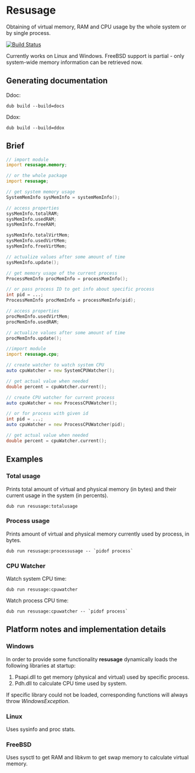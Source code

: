 # Resusage

Obtaining of virtual memory, RAM and CPU usage by the whole system or by single process.

[![Build Status](https://travis-ci.org/MyLittleRobo/resusage.svg?branch=master)](https://travis-ci.org/MyLittleRobo/resusage)

Currently works on Linux and Windows.
FreeBSD support is partial - only system-wide memory information can be retrieved now.

## Generating documentation

Ddoc:

    dub build --build=docs
    
Ddox:

    dub build --build=ddox

## Brief

```d
// import module
import resusage.memory;

// or the whole package
import resusage;

// get system memory usage
SystemMemInfo sysMemInfo = systemMemInfo(); 

// access properties
sysMemInfo.totalRAM;
sysMemInfo.usedRAM;
sysMemInfo.freeRAM;

sysMemInfo.totalVirtMem;
sysMemInfo.usedVirtMem;
sysMemInfo.freeVirtMem;

// actualize values after some amount of time
sysMemInfo.update();

// get memory usage of the current process
ProcessMemInfo procMemInfo = processMemInfo();

// or pass process ID to get info about specific process
int pid = ...;
ProcessMemInfo procMemInfo = processMemInfo(pid);

// access properties
procMemInfo.usedVirtMem;
procMemInfo.usedRAM;

// actualize values after some amount of time
procMemInfo.update();

//import module
import resusage.cpu;

// create watcher to watch system CPU
auto cpuWatcher = new SystemCPUWatcher();

// get actual value when needed
double percent = cpuWatcher.current();

// create CPU watcher for current process
auto cpuWatcher = new ProcessCPUWatcher();

// or for process with given id
int pid = ...;
auto cpuWatcher = new ProcessCPUWatcher(pid);

// get actual value when needed
double percent = cpuWatcher.current();
```

## Examples

### Total usage

Prints total amount of virtual and physical memory (in bytes) and their current usage in the system (in percents).

    dub run resusage:totalusage 

### Process usage

Prints amount of virtual and physical memory currently used by process, in bytes.

    dub run resusage:processusage -- `pidof process`

### CPU Watcher

Watch system CPU time:

    dub run resusage:cpuwatcher

Watch process CPU time:

    dub run resusage:cpuwatcher -- `pidof process`

## Platform notes and implementation details

### Windows

In order to provide some functionality **resusage** dynamically loads the following libraries at startup:
 
1. Psapi.dll to get memory (physical and virtual) used by specific process.
2. Pdh.dll to calculate CPU time used by system.

If specific library could not be loaded, corresponding functions will always throw *WindowsException*.

### Linux

Uses sysinfo and proc stats.

### FreeBSD

Uses sysctl to get RAM and libkvm to get swap memory to calculate virtual memory.
